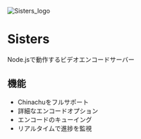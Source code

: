 ![Sisters_logo](https://www.dabudabu.net/resources/Sisters-03.svg)

# Sisters
Node.jsで動作するビデオエンコードサーバー

## 機能

* Chinachuをフルサポート
* 詳細なエンコードオプション
* エンコードのキューイング
* リアルタイムで進捗を監視

